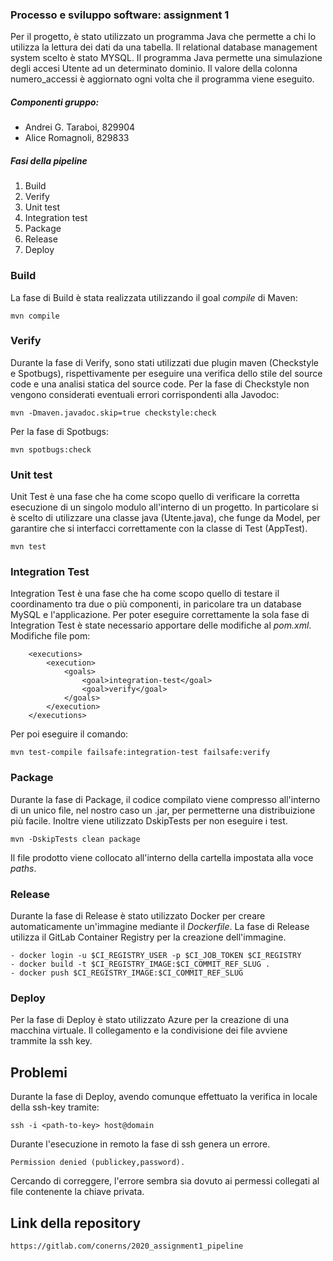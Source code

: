 ### Processo e sviluppo software: assignment 1
Per il progetto, è stato utilizzato un programma Java che permette a chi lo utilizza la lettura dei dati da una tabella. Il relational database management system scelto è stato MYSQL. Il programma Java permette una simulazione degli accesi Utente ad un determinato dominio. Il valore della colonna numero_accessi è aggiornato ogni volta che il programma viene eseguito. 

##### Componenti gruppo:
- Andrei G. Taraboi, 829904
- Alice Romagnoli, 829833

##### Fasi della pipeline
1. Build
2. Verify
3. Unit test
4. Integration test
5. Package
6. Release
7. Deploy

### Build
La fase di Build è stata realizzata utilizzando il goal *compile* di Maven:
```
mvn compile
```
### Verify
Durante la fase di Verify, sono stati utilizzati due plugin maven (Checkstyle e Spotbugs), rispettivamente per eseguire una verifica dello stile del source code e una analisi statica del source code.
Per la fase di Checkstyle non vengono considerati eventuali errori corrispondenti alla Javodoc:
```
mvn -Dmaven.javadoc.skip=true checkstyle:check
```
Per la fase di Spotbugs:
```
mvn spotbugs:check
```

### Unit test
Unit Test è una fase che ha come scopo quello di verificare la corretta esecuzione di un singolo modulo all'interno di un progetto.
In particolare si è scelto di utilizzare una classe java (Utente.java), che funge da Model, per garantire che si interfacci correttamente con la classe di Test (AppTest). 
```
mvn test
```

### Integration Test
Integration Test è una fase che ha come scopo quello di testare il coordinamento tra due o più componenti, in paricolare tra un database MySQL e 
l'applicazione. Per poter eseguire correttamente la sola fase di Integration Test è state necessario apportare delle modifiche al *pom.xml*.
Modifiche file pom:
```
    <executions>
        <execution>
            <goals>
                <goal>integration-test</goal>
                <goal>verify</goal>
            </goals>
        </execution>
    </executions>
```
Per poi eseguire il comando:
```
mvn test-compile failsafe:integration-test failsafe:verify
```

### Package
Durante la fase di Package, il codice compilato viene compresso all'interno di un unico file, nel nostro caso un .jar, per permetterne una distribuizione più facile. Inoltre viene utilizzato DskipTests per non eseguire i test.
```
mvn -DskipTests clean package
```
Il file prodotto viene collocato all'interno della cartella impostata alla voce *paths*.

### Release 
Durante la fase di Release è stato utilizzato Docker per creare automaticamente un'immagine mediante il *Dockerfile*. 
La fase di Release utilizza il GitLab Container Registry per la creazione dell'immagine. 
```
- docker login -u $CI_REGISTRY_USER -p $CI_JOB_TOKEN $CI_REGISTRY
- docker build -t $CI_REGISTRY_IMAGE:$CI_COMMIT_REF_SLUG .
- docker push $CI_REGISTRY_IMAGE:$CI_COMMIT_REF_SLUG
```

### Deploy
Per la fase di Deploy è stato utilizzato Azure per la creazione di una macchina virtuale. Il collegamento e la condivisione dei file avviene trammite la ssh key.

## Problemi 
Durante la fase di Deploy, avendo comunque effettuato la verifica in locale della ssh-key tramite:
```
ssh -i <path-to-key> host@domain
```
Durante l'esecuzione in remoto la fase di ssh genera un errore. 
```
Permission denied (publickey,password).
```
Cercando di correggere, l'errore sembra sia dovuto ai permessi collegati al file contenente la chiave privata.

## Link della repository
```
https://gitlab.com/conerns/2020_assignment1_pipeline
```